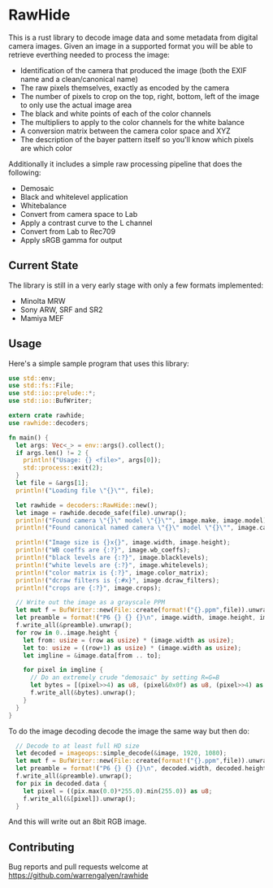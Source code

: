 # RawHide

This is a rust library to decode image data and some metadata from digital camera images. Given an image in a supported format you will be able to retrieve everthing needed to process the image:

  * Identification of the camera that produced the image (both the EXIF name and a clean/canonical name)
  * The raw pixels themselves, exactly as encoded by the camera
  * The number of pixels to crop on the top, right, bottom, left of the image to only use the actual image area
  * The black and white points of each of the color channels
  * The multipliers to apply to the color channels for the white balance
  * A conversion matrix between the camera color space and XYZ
  * The description of the bayer pattern itself so you'll know which pixels are which color

Additionally it includes a simple raw processing pipeline that does the following:

  * Demosaic
  * Black and whitelevel application
  * Whitebalance
  * Convert from camera space to Lab
  * Apply a contrast curve to the L channel
  * Convert from Lab to Rec709
  * Apply sRGB gamma for output

  Current State
  -------------

The library is still in a very early stage with only a few formats implemented:
  * Minolta MRW
  * Sony ARW, SRF and SR2
  * Mamiya MEF
  
Usage
-----

Here's a simple sample program that uses this library:

```rust
use std::env;
use std::fs::File;
use std::io::prelude::*;
use std::io::BufWriter;

extern crate rawhide;
use rawhide::decoders;

fn main() {
  let args: Vec<_> = env::args().collect();
  if args.len() != 2 {
    println!("Usage: {} <file>", args[0]);
    std::process::exit(2);
  }
  let file = &args[1];
  println!("Loading file \"{}\"", file);

  let rawhide = decoders::RawHide::new();
  let image = rawhide.decode_safe(file).unwrap();
  println!("Found camera \"{}\" model \"{}\"", image.make, image.model);
  println!("Found canonical named camera \"{}\" model \"{}\"", image.canonical_make, image.canonical_model);

  println!("Image size is {}x{}", image.width, image.height);
  println!("WB coeffs are {:?}", image.wb_coeffs);
  println!("black levels are {:?}", image.blacklevels);
  println!("white levels are {:?}", image.whitelevels);
  println!("color matrix is {:?}", image.color_matrix);
  println!("dcraw filters is {:#x}", image.dcraw_filters);
  println!("crops are {:?}", image.crops);

  // Write out the image as a grayscale PPM
  let mut f = BufWriter::new(File::create(format!("{}.ppm",file)).unwrap());
  let preamble = format!("P6 {} {} {}\n", image.width, image.height, image.whitelevels[0]).into_bytes();
  f.write_all(&preamble).unwrap();
  for row in 0..image.height {
    let from: usize = (row as usize) * (image.width as usize);
    let to: usize = ((row+1) as usize) * (image.width as usize);
    let imgline = &image.data[from .. to];

    for pixel in imgline {
      // Do an extremely crude "demosaic" by setting R=G=B
      let bytes = [(pixel>>4) as u8, (pixel&0x0f) as u8, (pixel>>4) as u8, (pixel&0x0f) as u8, (pixel>>4) as u8, (pixel&0x0f) as u8];
      f.write_all(&bytes).unwrap();
    }
  }
}
```

To do the image decoding decode the image the same way but then do:

```rust
  // Decode to at least full HD size
  let decoded = imageops::simple_decode(&image, 1920, 1080);
  let mut f = BufWriter::new(File::create(format!("{}.ppm",file)).unwrap());
  let preamble = format!("P6 {} {} {}\n", decoded.width, decoded.height, 255).into_bytes();
  f.write_all(&preamble).unwrap();
  for pix in decoded.data {
    let pixel = ((pix.max(0.0)*255.0).min(255.0)) as u8;
    f.write_all(&[pixel]).unwrap();
  }
```

And this will write out an 8bit RGB image.

Contributing
------------

Bug reports and pull requests welcome at https://github.com/warrengalyen/rawhide